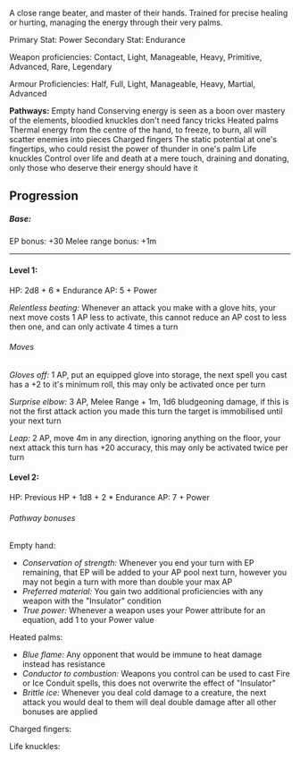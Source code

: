 A close range beater, and master of their hands. Trained for precise healing or hurting, managing the energy through their very palms.

Primary Stat: Power
Secondary Stat: Endurance

Weapon proficiencies: Contact, Light, Manageable, Heavy, Primitive, Advanced, Rare, Legendary

Armour Proficiencies: Half, Full, Light, Manageable, Heavy, Martial, Advanced

**Pathways:**
Empty hand
	Conserving energy is seen as a boon over mastery of the elements, bloodied knuckles don't need fancy tricks
Heated palms
	Thermal energy from the centre of the hand, to freeze, to burn, all will scatter enemies into pieces
Charged fingers
	The static potential at one's fingertips, who could resist the power of thunder in one's palm
Life knuckles
	Control over life and death at a mere touch, draining and donating, only those who deserve their energy should have it

## Progression

##### Base:
EP bonus: +30
Melee range bonus: +1m

---
#### Level 1:

HP: 2d8 + 6 * Endurance
AP: 5 + Power

*Relentless beating:* Whenever an attack you make with a glove hits, your next move costs 1 AP less to activate, this cannot reduce an AP cost to less then one, and can only activate 4 times a turn
###### Moves
*Gloves off:* 1 AP, put an equipped glove into storage, the next spell you cast has a +2 to it's minimum roll, this may only be activated once per turn

*Surprise elbow:* 3 AP, Melee Range + 1m, 1d6 bludgeoning damage, if this is not the first attack action you made this turn the target is immobilised until your next turn

*Leap:* 2 AP, move 4m in any direction, ignoring anything on the floor, your next attack this turn has +20 accuracy, this may only be activated twice per turn

#### Level 2:

HP: Previous HP + 1d8 + 2 * Endurance
AP: 7 + Power

###### Pathway bonuses

Empty hand: 
- *Conservation of strength:* Whenever you end your turn with EP remaining, that EP will be added to your AP pool next turn, however you may not begin a turn with more than double your max AP
- *Preferred material:* You gain two additional proficiencies with any weapon with the "Insulator" condition
- *True power:* Whenever a weapon uses your Power attribute for an equation, add 1 to your Power value

Heated palms:
- *Blue flame:* Any opponent that would be immune to heat damage instead has resistance
- *Conductor to combustion:* Weapons you control can be used to cast Fire or Ice Conduit spells, this does not overwrite the effect of "Insulator"
- *Brittle ice:* Whenever you deal cold damage to a creature, the next attack you would deal to them will deal double damage after all other bonuses are applied

Charged fingers:

Life knuckles:
